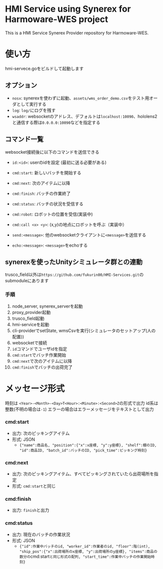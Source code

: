 # HMI Service using Synerex for Harmoware-WES project 

This is a HMI Service Synerex Provider repository for Harmoware-WES.


# 使い方
hmi-servece.goをビルドして起動します
## オプション
- `nosx`: synerexを使わずに起動、`assets/wms_order_demo.csv`をテスト用オーダとして実行する
- `log`: `log/`にログを残す
- `wsaddr`: websocketのアドレス、デフォルトは`localhost:10090`、hololens2と通信する際は`0.0.0.0:10090`などを指定する

## コマンド一覧
websocket接続後に以下のコマンドを送信できる

- `id:<id>`: userのidを設定 (最初に送る必要がある)
- `cmd:start`: 新しいバッチを開始する
- `cmd:next`: 次のアイテムに以降
- `cmd:finish`: バッチの作業終了
- `cmd:status`: バッチの状況を受信する
- `cmd:robot`: ロボットの位置を受信(実装中)
- `cmd:call <x> <y>`: (x,y)の地点にロボットを呼ぶ（実装中）

- `send:<message>`: 他のwebsocketクライアントに`<message>`を送信する
- `echo:<message>`: `<message>`をechoする

## synerexを使ったUnityシミュレータ群との連動
trusco_field以外は`https://github.com/fukurin00/HMI-Services.git`のsubmoduleにあります
### 手順
1. node_server, synerex_serverを起動
2. proxy_provider起動
3. trusco_field起動
4. hmi-serviceを起動
5. cli-providerでsetState, wmsCsvを実行(シミュレータのセットアップ(人の配置))
6. websocketで接続
7. `id`コマンドでユーザidを指定
8. `cmd:start`でバッチ作業開始
9. `cmd:next`で次のアイテムに以降
10. `cmd:finish`でバッチの出荷完了

# メッセージ形式
時刻は `<Year>-<Month>-<Day>T<Hour>:<Minute>:<Second>Z`の形式で出力
id系は整数(不明の場合は`-1`)
エラーの場合はエラーメッセージをテキストとして出力
### cmd:start
- 出力: 次のピッキングアイテム
- 形式: JSON 
  - `{"name":商品名, "position":{"x":x座標, "y":y座標}, "shelf":棚のID, "id":商品ID, "batch_id":バッチのID, "pick_time":ピッキング時刻}`

### cmd:next
- 出力: 次のピッキングアイテム、すべてピッキングされていたら出荷場所を指定
- 形式: `cmd:start`と同じ

### cmd:finish
- 出力: `finish`と出力

### cmd:status
- 出力: 現在のバッチの作業状況
- 形式: JSON
  - `{"id":作業中バッチのid, "worker_id":作業者のid, "floor":階(int), "ship_pos":{"x":出荷場所のx座標, "y":出荷場所のy座標}, "items":商品の数分の`cmd:start`と同じ形式の配列, "start_time":作業中バッチの作業開始時刻}`